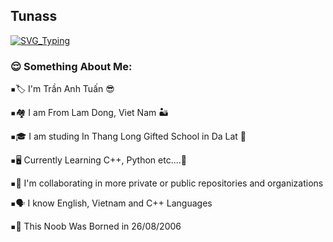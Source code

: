 ## Tunass

[![SVG_Typing](https://readme-typing-svg.herokuapp.com/?lines=Hello%2C+I+am+Tuấn+as+Tunass;Noob+'C++'+Developer+%E2%9D%A4%EF%B8%8F;Love+'C++'+coding;Student+at+CTL)](https://github.com/Tunass)

<h3 align="left">😌 Something About Me:</h3>
 
<kbd>▪️</kbd>🏷️ I'm Trần Anh Tuấn 😎

<kbd>▪️</kbd>🏘️ I am From Lam Dong, Viet Nam 🏜️

<kbd>▪️</kbd>🎓 I am studing In Thang Long Gifted School in Da Lat 💐

<kbd>▪️</kbd>🖥️ Currently Learning C++, Python etc....🍌

<kbd>▪️</kbd>🔭 I'm collaborating in more private or public repositories and organizations

<kbd>▪️</kbd>🗣️ I know English, Vietnam and C++ Languages

<kbd>▪️</kbd>🎂 This Noob Was Borned in 26/08/2006
